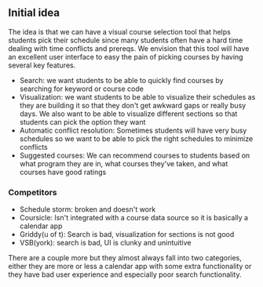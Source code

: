 ## Initial idea

The idea is that we can have a visual course selection tool that helps students pick their schedule since many students often have a hard time dealing with time conflicts and prereqs. We envision that this tool will have an excellent user interface to easy the pain of picking courses by having several key features.

* Search: we want students to be able to quickly find courses by searching for keyword or course code
* Visualization: we want students to be able to visualize their schedules as they are building it so that they don't get awkward gaps or really busy days. We also want to be able to visualize different sections so that students can pick the option they want 
* Automatic conflict resolution: Sometimes students will have very busy schedules so we want to be able to pick the right schedules to minimize conflicts
* Suggested courses: We can recommend courses to students based on what program they are in, what courses they've taken, and what courses have good ratings

### Competitors

* Schedule storm: broken and doesn't work
* Coursicle: Isn't integrated with a course data source so it is basically a calendar app
* Griddy(u of t): Search is bad, visualization for sections is not good
* VSB(york): search is bad, UI is clunky and unintuitive

There are a couple more but they almost always fall into two categories, either they are more or less a calendar app with some extra functionality or they have bad user experience and especially poor search functionality.


